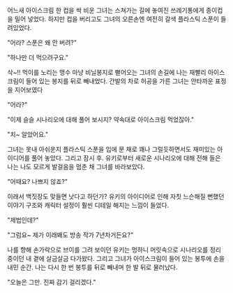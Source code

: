 어느새 아이스크림 한 컵을 싹 비운 그녀는 스쳐가는 길에 놓여진 쓰레기통에게 종이컵을 밀어 넣었다. 하지만 컵을 버리고도 그녀의 오른손엔 여전히 갈색 플라스틱 스푼이 들려있었다. 

"어라? 스푼은 왜 안 버려?" 

"하나만 더 먹으려구요." 

삭~!! 먹이를 노리는 맹수 마냥 비닐봉지로 뻗어오는 그녀의 손길에 나는 재빨리 아이스크림이 들어 있는 봉지를 뒤로 빼내었다. 
간발의 차로 허공을 가른 그녀는 안타까운 표정을 지어보였다 

"어라?" 

"이제 슬슬 시나리오에 대해 풀어 보시지? 약속대로 아이스크림 먹었잖아." 

"치~ 알았어요." 

그녀는 못내 아쉬운지 플라스틱 스푼을 입에 문 채로 꽤나 그럴듯하면서도 재미있는 아이디어를 풀어 놓았다. 
그리고 잠시 후. 유키로부터 새로운 시나리오에 대해 전해 들은 나는 나도 모르게 발걸음을 멈춘 채 그녀를 바라보았다. 

"어때요? 나쁘지 않죠?" 

이래서 백짓장도 맞들면 낫다고 하던가? 
유키의 아이디어로 인해 자칫 느슨해질 뻔했던 이야기 구조와 캐릭터 설정이 훨씬 디테일 해지는 느낌이 들었다. 

"제법인데?" 

"그럼요~ 제가 이래봬도 방송 작가 7년차거든요?" 

나를 향해 손가락으로 브이를 그려 보이던 유키는 멍하니 머릿속으로 시나리오를 정리 중이던 내 곁에 살금살금 다가왔다. 그리고 그녀가 아이스크림이 들어 있는 봉투에 손을 내민 순간. 
나는 다시 한 번 봉투를 뒤로 빼내며 한 발 뒤로 물러났다. 

"오늘은 그만. 진짜 감기 걸리겠다." 